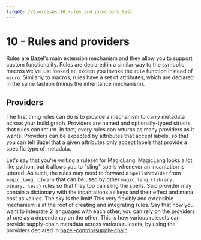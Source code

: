 ```yaml
---
target: //exercises:10_rules_and_providers_test
---
```

# 10 - Rules and providers

Rules are Bazel's main extension mechanism and they allow you to support custom functionality. Rules are declared in a similar way to the symbolic macros we've just looked at, except you invoke the `rule` function instead of `macro`. Similarly to macros, rules have a set of attributes, which are declared in the same fashion (minus the inheritance mechanism).

## Providers

The first thing rules can do is to provide a mechanism to carry metadata across your build graph. Providers are named and optionally-typed structs that rules can return. In fact, every rules can returns as many providers as it wants. Providers can be expected by attributes that accept labels, so that you can tell Bazel that a given attributes only accept labels that provide a specific type of metadata. 

Let's say that you're writing a ruleset for MagicLang. MagicLang looks a lot like python, but it allows you to "sling" spells whenever an incantation is uttered. As such, the rules may need to forward a `SpellsProvider` from `magic_lang_library` that can be used by other `magic_lang_{library, binary, test}` rules so that they too can sling the spells. Said provider may contain a dictionary with the incantations as keys and their effect and mana cost as values. The sky is the limit! This very flexibly and extensible mechanism is at the root of creating and integrating rules. Say that now you want to integrate 2 languages with each other, you can rely on the providers of one as a dependency on the other. This is how various rulesets can provide supply-chain metadata across various rulesets, by using the providers declared in [bazel-contrib/supply-chain](https://github.com/bazel-contrib/supply-chain/tree/main/metadata/providers).

